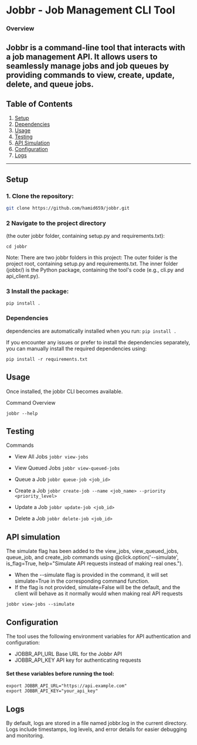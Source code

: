 # Jobbr - Job Management CLI Tool

### Overview
Jobbr is a command-line tool that interacts with a job management API. It allows users to seamlessly manage jobs and job queues by providing commands to view, create, update, delete, and queue jobs.
---

## Table of Contents

1. [Setup](#setup)
2. [Dependencies](#dependencies)
3. [Usage](#usage)
4. [Testing](#testing)
5. [API Simulation](#api-simulation)
6. [Configuration](#configuration)
7. [Logs](#logs)

--- 

## Setup
### 1. Clone the repository:
```bash
git clone https://github.com/hamid659/jobbr.git
```
### 2 Navigate to the project directory 
(the outer jobbr folder, containing setup.py and requirements.txt):
```
cd jobbr
```
Note: There are two jobbr folders in this project:
The outer folder is the project root, containing setup.py and requirements.txt.
The inner folder (jobbr/) is the Python package, containing the tool's code (e.g., cli.py and api_client.py).


### 3 Install the package:
```
pip install .
```

### Dependencies
dependencies are automatically installed when you run: ``` pip install .  ```

If you encounter any issues or prefer to install the dependencies separately, you can manually install the required dependencies using:
```
pip install -r requirements.txt
```

## Usage
Once installed, the jobbr CLI becomes available.

Command Overview
```
jobbr --help
```


## Testing
Commands

- View All Jobs
``` jobbr view-jobs ```

- View Queued Jobs
``` jobbr view-queued-jobs ```

- Queue a Job
``` jobbr queue-job <job_id> ```

- Create a Job
``` jobbr create-job --name <job_name> --priority <priority_level> ```

- Update a Job
``` jobbr update-job <job_id> ```

- Delete a Job
``` jobbr delete-job <job_id> ```

## API simulation
The simulate flag has been added to the view_jobs, view_queued_jobs, queue_job, and create_job commands using @click.option('--simulate', is_flag=True, help="Simulate API requests instead of making real ones.").

- When the --simulate flag is provided in the command, it will set simulate=True in the corresponding command function.
- If the flag is not provided, simulate=False will be the default, and the client will behave as it normally would when making real API requests

``` 
jobbr view-jobs --simulate 
```

## Configuration
The tool uses the following environment variables for API authentication and configuration:

- JOBBR_API_URL	    Base URL for the Jobbr API
- JOBBR_API_KEY	    API key for authenticating requests

#### Set these variables before running the tool:

```
export JOBBR_API_URL="https://api.example.com"
export JOBBR_API_KEY="your_api_key"
```



## Logs 

By default, logs are stored in a file named jobbr.log in the current directory. Logs include timestamps, log levels, and error details for easier debugging and monitoring.

